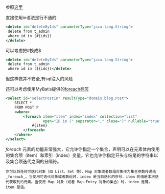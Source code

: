 参照[这里](https://blog.csdn.net/u011781521/article/details/79669180)

直接使用in语法是行不通的
```xml
<delete id="deleteByIds" parameterType="java.lang.String">  
 delete from t_admin  
 where id in (#{ids})
</delete>
```

可以考虑把#换成$
```xml
<delete id="deleteByIds" parameterType="java.lang.String">  
 delete from t_admin  
 where id in (${ids})</delete>
```
但这样做并不安全,有sql注入的风险


还可以考虑使用MyBatis提供的[foreach标签](https://mybatis.org/mybatis-3/zh/dynamic-sql.html)
```xml
<select id="selectPostIn" resultType="domain.blog.Post"> 
	SELECT *
	FROM POST P 
	<where> 
		<foreach item="item" index="index" collection="list" 
				 open="ID in (" separator="," close=")" nullable="true"> 
			#{item} 
		</foreach>
	</where>
</select>
```
_foreach_ 元素的功能非常强大，它允许你指定一个集合，声明可以在元素体内使用的集合项（item）和索引（index）变量。它也允许你指定开头与结尾的字符串以及集合项迭代之间的分隔符。
```ad-note
你可以将任何可迭代对象（如 List、Set 等）、Map 对象或者数组对象作为集合参数传递给 _foreach_。当使用可迭代对象或者数组时，index 是当前迭代的序号，item 的值是本次迭代获取到的元素。当使用 Map 对象（或者 Map.Entry 对象的集合）时，index 是键，item 是值。
```

